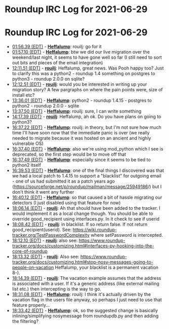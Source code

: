 # Roundup IRC Log for 2021-06-29 #
# Roundup IRC Log for 2021-06-29
* <a href="#01:56.39" id="01:56.39">01:56.39 (EDT)</a> - __[Heffalump](https://github.com/Heffalump)__: rouilj: go for it
* <a href="#01:57.10" id="01:57.10">01:57.10 (EDT)</a> - __[Heffalump](https://github.com/Heffalump)__: btw we did our live migration over the weekend/last night, it seems to have gone well so far (I still need to sort out bits and pieces of the email integration)
* <a href="#12:11.51" id="12:11.51">12:11.51 (EDT)</a> - __[rouilj](https://github.com/rouilj)__: Heffalump, great news. Was Pooh happy too? Just to clarify this was a python2 - roundup 1.4 something on postgres to python3 - roundup 2.0.0 on sqlite?
* <a href="#12:12.51" id="12:12.51">12:12.51 (EDT)</a> - __[rouilj](https://github.com/rouilj)__: would you be interested in writing up your migration story? A few pargraphs on where the pain points were, size of install etc?
* <a href="#13:36.01" id="13:36.01">13:36.01 (EDT)</a> - __[Heffalump](https://github.com/Heffalump)__: python2 - roundup 1.4.15 - postgres to python2 - roundup 2.0.0 - sqlite
* <a href="#13:37.50" id="13:37.50">13:37.50 (EDT)</a> - __[Heffalump](https://github.com/Heffalump)__: rouilj: sure, I can write something
* <a href="#14:17.39" id="14:17.39">14:17.39 (EDT)</a> - __[rouilj](https://github.com/rouilj)__: Heffalump, ah ok. Do you have plans on going to python3?
* <a href="#16:37.22" id="16:37.22">16:37.22 (EDT)</a> - __[Heffalump](https://github.com/Heffalump)__: rouilj: in theory, but I'm not sure how much time I'll have soon now that the immediate panic is over (we really needed to migrate because it was hosted on an ancient and highly vulnerable OS)
* <a href="#16:37.40" id="16:37.40">16:37.40 (EDT)</a> - __[Heffalump](https://github.com/Heffalump)__: also we're using mod_python which I see is deprecated, so the first step would be to move off that
* <a href="#16:37.49" id="16:37.49">16:37.49 (EDT)</a> - __[Heffalump](https://github.com/Heffalump)__: especially since it seems to be tied to python2 itself
* <a href="#16:39.53" id="16:39.53">16:39.53 (EDT)</a> - __[Heffalump](https://github.com/Heffalump)__: one of the final things I discovered was that we had a local patch to 1.4.15 to support a "blacklist" for outgoing email - one of us had submitted it as a patch years ago (<https://sourceforge.net/p/roundup/mailman/message/25949186>/) but I don't think it went any further
* <a href="#16:40.12" id="16:40.12">16:40.12 (EDT)</a> - __[Heffalump](https://github.com/Heffalump)__: so that caused a bit of hassle migrating our detectors (I just disabled using that feature for now)
* <a href="#18:06.14" id="18:06.14">18:06.14 (EDT)</a> - __[rouilj](https://github.com/rouilj)__: Ah that should have been added to the tracker. I would implement it as a local change though. You should be able to override good_recipient using interfaces.py. In it check to see if userid
* <a href="#18:08.42" id="18:08.42">18:08.42 (EDT)</a> - __[rouilj](https://github.com/rouilj)__: in blacklist. If so return false. If not return good_recipient(userid). See: <https://wiki.roundup-tracker.org/TestPasswordComplexity> where setPassword is intercepted.
* <a href="#18:12.10" id="18:12.10">18:12.10 (EDT)</a> - __[rouilj](https://github.com/rouilj)__: also see: <https://www.roundup-tracker.org/docs/customizing.html#interfaces-py-hooking-into-the-core-of-roundup>
* <a href="#18:13.32" id="18:13.32">18:13.32 (EDT)</a> - __[rouilj](https://github.com/rouilj)__: Also see: <https://www.roundup-tracker.org/docs/customizing.html#stop-nosy-messages-going-to-people-on-vacation>  Heffalump, your blacklist is a permanent vacation 8-).
* <a href="#18:14.39" id="18:14.39">18:14.39 (EDT)</a> - __[rouilj](https://github.com/rouilj)__: The vacation example assumes that the address is associated with a user. If it's a generic address (like external mailing list etc.) then intercepting is the way to go.
* <a href="#18:31.08" id="18:31.08">18:31.08 (EDT)</a> - __[Heffalump](https://github.com/Heffalump)__: rouilj: I think it's actually driven by the vacation flag in the users file anyway, so perhaps I just need to use that feature properly...
* <a href="#18:33.42" id="18:33.42">18:33.42 (EDT)</a> - __[Heffalump](https://github.com/Heffalump)__: ok, so the suggested change is basically inlining/simplifying nosymessage from roundupdb.py and then adding the filtering?

